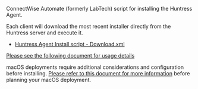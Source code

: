 ConnectWise Automate (formerly LabTech) script for installing the Huntress Agent.

Each client will download the most recent installer directly from the Huntress server and execute it.

- [Huntress Agent Install script - Download.xml](https://raw.githubusercontent.com/huntresslabs/deployment-scripts/main/ConnectWise-Automate/Huntress%20Agent%20Install%20script%20-%20Download.xml)

[Please see the following document for usage details](https://support.huntress.io/hc/en-us/articles/4404012708627-Install-via-ConnectWise-Automate-Labtech-RMM)

macOS deployments require additional considerations and configuration before installing. [Please refer to this document for more information](https://support.huntress.io/hc/en-us/articles/25013857741331-Critical-Steps-for-Complete-macOS-EDR-Deployment) before planning your macOS deployment.
